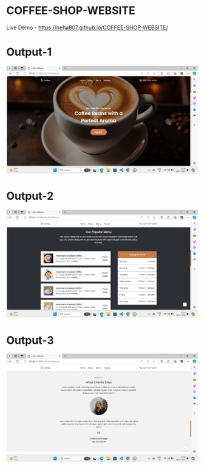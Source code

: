 # COFFEE-SHOP-WEBSITE



Live Demo - https://neha807.github.io/COFFEE-SHOP-WEBSITE/

# Output-1
![alt text](<Screenshot 2024-07-18 112943.png>)

# Output-2
![alt text](<Screenshot 2024-07-18 112958.png>)

# Output-3
![alt text](<Screenshot 2024-07-18 113011.png>)